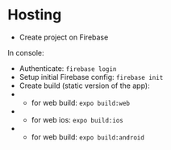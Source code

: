 # Hosting

- Create project on Firebase

In console:
- Authenticate: `firebase login`
- Setup initial Firebase config: `firebase init`
- Create build (static version of the app): 
- - for web build: `expo build:web`
- - for web ios: `expo build:ios`
- - for web build: `expo build:android`